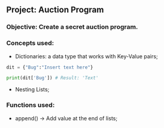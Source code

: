 ## Project: Auction Program

### Objective: Create a secret auction program.

### Concepts used:

- Dictionaries: a data type that works with Key-Value pairs;

```python
dit = {"Bug":"Insert text here"}

print(dit['Bug']) # Result: 'Text'
```

- Nesting Lists;

### Functions used:

- append() -> Add value at the end of lists;
